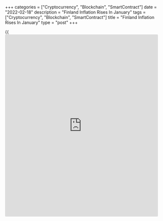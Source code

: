 +++
categories = ["Cryptocurrency", "Blockchain", "SmartContract"]
date = "2022-02-18"
description = "Finland Inflation Rises In January"
tags = ["Cryptocurrency", "Blockchain", "SmartContract"]
title = "Finland Inflation Rises In January"
type = "post"
+++

{{<iframe id="large-banner" src="https://www.bounty.group/#slide=2.0" width="100%" height="600" scrolling="no" style="border: 0px solid rgb(216, 221, 230); border-radius: 3px;">}}

Finland's inflation accelerated in January, preliminary data from
Statistics Finland showed on Friday.

The consumer price index rose 4.4 percent year-on-year in January, after
a 3.5 percent increase in December.

Inflation was driven by increases in the prices of electricity, capital
repair on detached houses, fuels, and renovation of blocks of flats from
one year ago.

Price growth was curbed most by reductions in the prices of children's
day care, average interest rate on housing loans and consumer credit,
and long-distance train journeys, the agency said.

On a monthly basis, consumer prices grew 1.2 percent in January, after a
0.1 percent drop in the prior month.

The Harmonized Index of Consumer Prices, which is the EU measure of
inflation, rose 4.1 percent annually in January and gained 1.4 percent
from a month ago.

For comments and feedback [contact](https://www.playgroundfx.com/contact/): editorial@rtt[news](https://www.letsplayfx.com/blog/forex-news-website/).com

[Economic News][1]

 **What parts of the world are seeing the best (and worst) economic
performances lately? Click[here][2] to check out our [Econ Scorecard][2]
and find out! See up-to-the-moment [ranking](https://www.playgroundfx.com/blog/crypto-exchange-ranking/)s for the best and worst
performers in [GDP][3], [unemployment rate][4], [inflation][2] and much
more.**

   1. www.rtt[news](https://www.letsplayfx.com/blog/forex-news-website/).com/Content/EconomicNews.aspx
   2. www.rtt[news](https://www.letsplayfx.com/blog/forex-news-website/).com/economic-scorecard/world-rank/CPI/highest-performance.aspx
   3. www.rtt[news](https://www.letsplayfx.com/blog/forex-news-website/).com/economic-scorecard/world-rank/GDP/highest-performance.aspx
   4. www.rtt[news](https://www.letsplayfx.com/blog/forex-news-website/).com/economic-scorecard/world-rank/unemployment-rate/lowest-performance.aspx